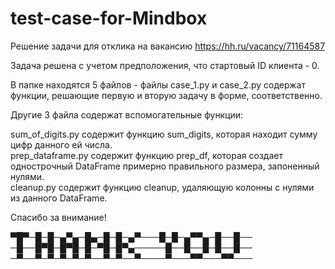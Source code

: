# test-case-for-Mindbox
Решение задачи для отклика на вакансию https://hh.ru/vacancy/71164587

Задача решена с учетом предположения, что стартовый ID клиента - 0.

В папке находятся 5 файлов - файлы case_1.py и case_2.py содержат функции, решающие первую и вторую задачу в форме, соответственно.

Другие 3 файла содержат вспомогательные функции:  

sum_of_digits.py содержит функцию sum_digits, которая находит сумму цифр данного ей числа.  
prep_dataframe.py содержит функцию prep_df, которая создает однострочный DataFrame примерно правильного размера, запоненный нулями.  
cleanup.py содержит функцию cleanup, удаляющую колонны с нулями из данного DataFrame.  

Спасибо за внимание!

▀█▀─█─█─▄▀▄─█▄─█─█─▄▀───█─█─▄▀▀▄─█──█──
─█──█▀█─█▀█─█─▀█─█▀▄─────█──█──█─█──█──
─▀──▀─▀─▀─▀─▀──▀─▀──▀────▀───▀▀───▀▀───

